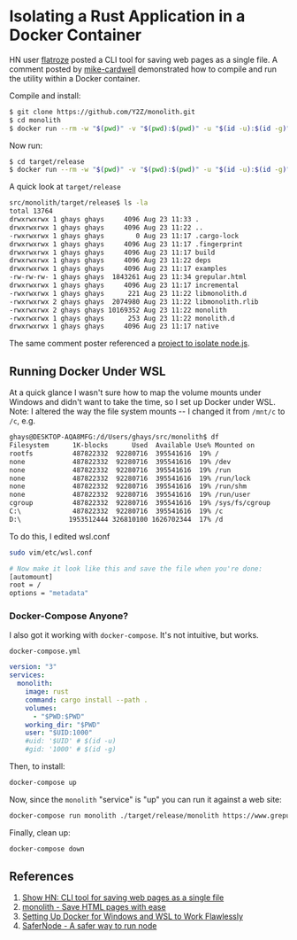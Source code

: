 # Isolating a Rust Application in a Docker Container

HN user [flatroze](https://news.ycombinator.com/user?id=flatroze) posted a CLI tool for saving web pages as a single file. A comment posted by [mike-cardwell](https://news.ycombinator.com/user?id=mike-cardwell) demonstrated how to compile and run the utility within a Docker container.

Compile and install:

```bash
$ git clone https://github.com/Y2Z/monolith.git
$ cd monolith
$ docker run --rm -w "$(pwd)" -v "$(pwd):$(pwd)" -u "$(id -u):$(id -g)" rust cargo install
```

Now run:

```bash
$ cd target/release
$ docker run --rm -w "$(pwd)" -v "$(pwd):$(pwd)" -u "$(id -u):$(id -g)" rust ./monolith https://www.grepular.com > grepular.html
```

A quick look at `target/release`

```bash
src/monolith/target/release$ ls -la
total 13764
drwxrwxrwx 1 ghays ghays     4096 Aug 23 11:33 .
drwxrwxrwx 1 ghays ghays     4096 Aug 23 11:22 ..
-rwxrwxrwx 1 ghays ghays        0 Aug 23 11:17 .cargo-lock
drwxrwxrwx 1 ghays ghays     4096 Aug 23 11:17 .fingerprint
drwxrwxrwx 1 ghays ghays     4096 Aug 23 11:17 build
drwxrwxrwx 1 ghays ghays     4096 Aug 23 11:22 deps
drwxrwxrwx 1 ghays ghays     4096 Aug 23 11:17 examples
-rw-rw-rw- 1 ghays ghays  1843261 Aug 23 11:34 grepular.html
drwxrwxrwx 1 ghays ghays     4096 Aug 23 11:17 incremental
-rwxrwxrwx 1 ghays ghays      221 Aug 23 11:22 libmonolith.d
-rwxrwxrwx 2 ghays ghays  2074980 Aug 23 11:22 libmonolith.rlib
-rwxrwxrwx 2 ghays ghays 10169352 Aug 23 11:22 monolith
-rwxrwxrwx 1 ghays ghays      253 Aug 23 11:22 monolith.d
drwxrwxrwx 1 ghays ghays     4096 Aug 23 11:17 native
```

The same comment poster referenced a [project to isolate node.js](https://gitlab.com/mikecardwell/safernode).

## Running Docker Under WSL

At a quick glance I wasn't sure how to map the volume mounts under Windows and didn't want to take the time, so I set up Docker under WSL. Note: I altered the way the file system mounts -- I changed it from `/mnt/c` to `/c`, e.g.

```bash
ghays@DESKTOP-AQA8MFG:/d/Users/ghays/src/monolith$ df
Filesystem      1K-blocks      Used  Available Use% Mounted on
rootfs          487822332  92280716  395541616  19% /
none            487822332  92280716  395541616  19% /dev
none            487822332  92280716  395541616  19% /run
none            487822332  92280716  395541616  19% /run/lock
none            487822332  92280716  395541616  19% /run/shm
none            487822332  92280716  395541616  19% /run/user
cgroup          487822332  92280716  395541616  19% /sys/fs/cgroup
C:\             487822332  92280716  395541616  19% /c
D:\            1953512444 326810100 1626702344  17% /d
```

To do this, I edited wsl.conf

```bash
sudo vim/etc/wsl.conf

# Now make it look like this and save the file when you're done:
[automount]
root = /
options = "metadata"
```

### Docker-Compose Anyone?

I also got it working with `docker-compose`. It's not intuitive, but works.

`docker-compose.yml`

```yaml
version: "3"
services:
  monolith:
    image: rust
    command: cargo install --path .
    volumes:
      - "$PWD:$PWD"
    working_dir: "$PWD"
    user: "$UID:1000"
    #uid: '$UID' # $(id -u)
    #gid: '1000' # $(id -g)
```

Then, to install:

```bash
docker-compose up
```

Now, since the `monolith` "service" is "up" you can run it against a web site:

```bash
docker-compose run monolith ./target/release/monolith https://www.grepular.com
```

Finally, clean up:

```bash
docker-compose down
```

## References

1. [Show HN: CLI tool for saving web pages as a single file](https://news.ycombinator.com/item?id=20774322)
1. [monolith - Save HTML pages with ease](https://github.com/Y2Z/monolith)
1. [Setting Up Docker for Windows and WSL to Work Flawlessly](https://nickjanetakis.com/blog/setting-up-docker-for-windows-and-wsl-to-work-flawlessly)
1. [SaferNode - A safer way to run node](https://gitlab.com/mikecardwell/safernode)
